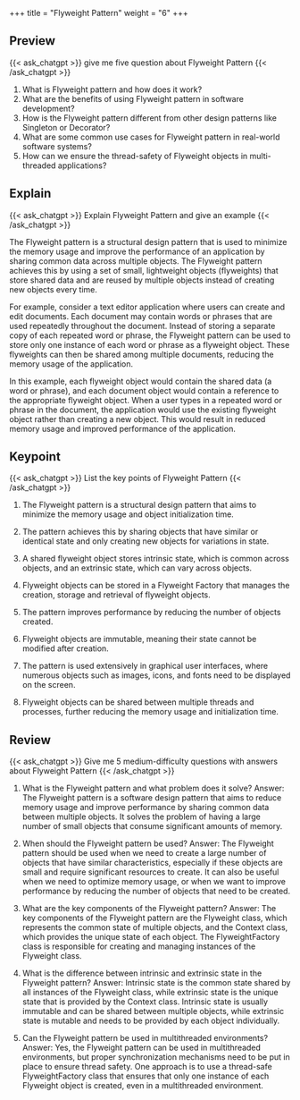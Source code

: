 +++
title = "Flyweight Pattern"
weight = "6"
+++
## Preview
{{< ask_chatgpt >}}
give me five question about Flyweight Pattern
{{< /ask_chatgpt >}}



1. What is Flyweight pattern and how does it work?
2. What are the benefits of using Flyweight pattern in software development?
3. How is the Flyweight pattern different from other design patterns like Singleton or Decorator?
4. What are some common use cases for Flyweight pattern in real-world software systems?
5. How can we ensure the thread-safety of Flyweight objects in multi-threaded applications?   

## Explain
{{< ask_chatgpt >}}
Explain Flyweight Pattern and give an example
{{< /ask_chatgpt >}}



The Flyweight pattern is a structural design pattern that is used to minimize the memory usage and improve the performance of an application by sharing common data across multiple objects. The Flyweight pattern achieves this by using a set of small, lightweight objects (flyweights) that store shared data and are reused by multiple objects instead of creating new objects every time.

For example, consider a text editor application where users can create and edit documents. Each document may contain words or phrases that are used repeatedly throughout the document. Instead of storing a separate copy of each repeated word or phrase, the Flyweight pattern can be used to store only one instance of each word or phrase as a flyweight object. These flyweights can then be shared among multiple documents, reducing the memory usage of the application.

In this example, each flyweight object would contain the shared data (a word or phrase), and each document object would contain a reference to the appropriate flyweight object. When a user types in a repeated word or phrase in the document, the application would use the existing flyweight object rather than creating a new object. This would result in reduced memory usage and improved performance of the application.   

## Keypoint
{{< ask_chatgpt >}}
List the key points of Flyweight Pattern
{{< /ask_chatgpt >}}



1. The Flyweight pattern is a structural design pattern that aims to minimize the memory usage and object initialization time.

2. The pattern achieves this by sharing objects that have similar or identical state and only creating new objects for variations in state.

3. A shared flyweight object stores intrinsic state, which is common across objects, and an extrinsic state, which can vary across objects.

4. Flyweight objects can be stored in a Flyweight Factory that manages the creation, storage and retrieval of flyweight objects.

5. The pattern improves performance by reducing the number of objects created.

6. Flyweight objects are immutable, meaning their state cannot be modified after creation.

7. The pattern is used extensively in graphical user interfaces, where numerous objects such as images, icons, and fonts need to be displayed on the screen.

8. Flyweight objects can be shared between multiple threads and processes, further reducing the memory usage and initialization time.   

## Review
{{< ask_chatgpt >}}
Give me 5 medium-difficulty questions with answers about Flyweight Pattern
{{< /ask_chatgpt >}}



1. What is the Flyweight pattern and what problem does it solve?
Answer: The Flyweight pattern is a software design pattern that aims to reduce memory usage and improve performance by sharing common data between multiple objects. It solves the problem of having a large number of small objects that consume significant amounts of memory.

2. When should the Flyweight pattern be used?
Answer: The Flyweight pattern should be used when we need to create a large number of objects that have similar characteristics, especially if these objects are small and require significant resources to create. It can also be useful when we need to optimize memory usage, or when we want to improve performance by reducing the number of objects that need to be created.

3. What are the key components of the Flyweight pattern?
Answer: The key components of the Flyweight pattern are the Flyweight class, which represents the common state of multiple objects, and the Context class, which provides the unique state of each object. The FlyweightFactory class is responsible for creating and managing instances of the Flyweight class.

4. What is the difference between intrinsic and extrinsic state in the Flyweight pattern?
Answer: Intrinsic state is the common state shared by all instances of the Flyweight class, while extrinsic state is the unique state that is provided by the Context class. Intrinsic state is usually immutable and can be shared between multiple objects, while extrinsic state is mutable and needs to be provided by each object individually.

5. Can the Flyweight pattern be used in multithreaded environments?
Answer: Yes, the Flyweight pattern can be used in multithreaded environments, but proper synchronization mechanisms need to be put in place to ensure thread safety. One approach is to use a thread-safe FlyweightFactory class that ensures that only one instance of each Flyweight object is created, even in a multithreaded environment.   

